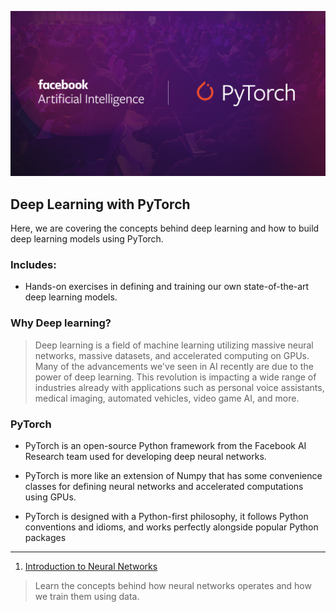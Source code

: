 ![png](images/udacitypytorch.png)


## Deep Learning with PyTorch

Here, we are covering the concepts behind deep learning and how to build deep learning models using PyTorch. 


### Includes:

- Hands-on exercises in defining and training our own state-of-the-art deep learning models.


### Why Deep learning?

> Deep learning is a field of machine learning utilizing massive neural networks, massive datasets, and accelerated computing on GPUs. Many of the advancements we've seen in AI recently are due to the power of deep learning. This revolution is impacting a wide range of industries already with applications such as personal voice assistants, medical imaging, automated vehicles, video game AI, and more.


### PyTorch

- PyTorch is an open-source Python framework from the Facebook AI Research team used for developing deep neural networks. 

- PyTorch is more like an extension of Numpy that has some convenience classes for defining neural networks and accelerated computations using GPUs. 

- PyTorch is designed with a Python-first philosophy, it follows Python conventions and idioms, and works perfectly alongside popular Python packages


---

1. [Introduction to Neural Networks](https://github.com/CFerraren/Deep-Learning-with-PyTorch/tree/master/Introduction%20to%20Neural%20Networks)

> Learn the concepts behind how neural networks operates and how we train them using data.

